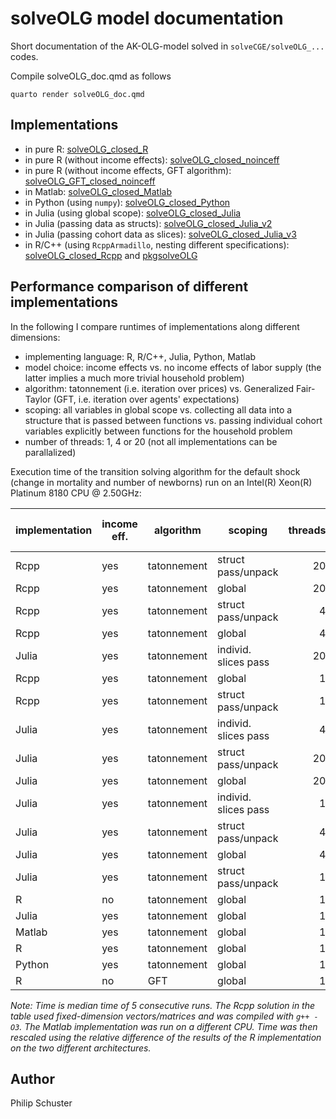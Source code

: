# solveOLG model documentation
Short documentation of the AK-OLG-model solved in `solveCGE/solveOLG_...` codes.

Compile solveOLG_doc.qmd as follows
```
quarto render solveOLG_doc.qmd
```
## Implementations

- in pure R: [solveOLG_closed_R](https://github.com/solveCGE/solveOLG_closed_R)
- in pure R (without income effects): [solveOLG_closed_noinceff](https://github.com/solveCGE/solveOLG_closed_noinceff)
- in pure R (without income effects, GFT algorithm): [solveOLG_GFT_closed_noinceff](https://github.com/solveCGE/solveOLG_GFT_closed_noinceff)
- in Matlab: [solveOLG_closed_Matlab](https://github.com/solveCGE/solveOLG_closed_Matlab)
- in Python (using `numpy`): [solveOLG_closed_Python](https://github.com/solveCGE/solveOLG_closed_Python)
- in Julia (using global scope): [solveOLG_closed_Julia](https://github.com/solveCGE/solveOLG_closed_Julia)
- in Julia (passing data as structs): [solveOLG_closed_Julia_v2](https://github.com/solveCGE/solveOLG_closed_Julia_v2)
- in Julia (passing cohort data as slices): [solveOLG_closed_Julia_v3](https://github.com/solveCGE/solveOLG_closed_Julia_v3)
- in R/C++ (using `RcppArmadillo`, nesting different specifications): [solveOLG_closed_Rcpp](https://github.com/solveCGE/solveOLG_closed_Rcpp) and [pkgsolveOLG](https://github.com/solveCGE/pkgsolveOLG)

## Performance comparison of different implementations

In the following I compare runtimes of implementations along different dimensions:
- implementing language: R, R/C++, Julia, Python, Matlab
- model choice: income effects vs. no income effects of labor supply (the latter implies a much more trivial household problem)
- algorithm: tatonnement (i.e. iteration over prices) vs. Generalized Fair-Taylor (GFT, i.e. iteration over agents' expectations)
- scoping: all variables in global scope vs. collecting all data into a structure that is passed between functions vs. passing individual cohort variables explicitly between functions for the household problem
- number of threads: 1, 4 or 20 (not all implementations can be parallalized)

Execution time of the transition solving algorithm for the default shock (change in mortality and number of newborns) run on an Intel(R) Xeon(R) Platinum 8180 CPU @ 2.50GHz:

| implementation | income eff. | algorithm   | scoping              | threads | time in sec |
| :-------------- | ----------- | ----------- | -------------------- | -------: | -----: |
| Rcpp           | yes         | tatonnement | struct pass/unpack    | 20      | 0.32  |
| Rcpp           | yes         | tatonnement | global               | 20      | 0.35  |
| Rcpp           | yes         | tatonnement | struct pass/unpack    | 4       | 0.64  |
| Rcpp           | yes         | tatonnement | global               | 4       | 0.64  |
| Julia          | yes         | tatonnement | individ. slices pass | 20      | 1.35  |
| Rcpp           | yes         | tatonnement | global               | 1       | 1.68  |
| Rcpp           | yes         | tatonnement | struct pass/unpack    | 1       | 1.69  |
| Julia          | yes         | tatonnement | individ. slices pass | 4       | 1.69  |
| Julia          | yes         | tatonnement | struct pass/unpack    | 20      | 1.71  |
| Julia          | yes         | tatonnement | global               | 20      | 2.32  |
| Julia          | yes         | tatonnement | individ. slices pass | 1       | 2.33  |
| Julia          | yes         | tatonnement | struct pass/unpack    | 4       | 2.41  |
| Julia          | yes         | tatonnement | global               | 4       | 3.49  |
| Julia          | yes         | tatonnement | struct pass/unpack    | 1       | 4.22  |
| R              | no          | tatonnement | global               | 1       | 5.25  |
| Julia          | yes         | tatonnement | global               | 1       | 6.94  |
| Matlab         | yes         | tatonnement | global               | 1       | 11.74 |
| R              | yes         | tatonnement | global               | 1       | 15.16 |
| Python         | yes         | tatonnement | global               | 1       | 27.54 |
| R              | no          | GFT         | global               | 1       | 50.67 |

*Note: Time is median time of 5 consecutive runs. The Rcpp solution in the table used fixed-dimension vectors/matrices and was compiled with `g++ -O3`. The Matlab implementation was run on a different CPU. Time was then rescaled using the relative difference of the results of the R implementation on the two different architectures.*

## Author
Philip Schuster

